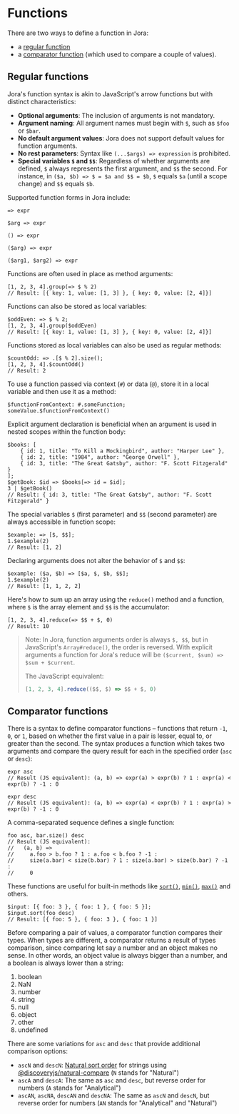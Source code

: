 # Functions

There are two ways to define a function in Jora:
- a [regular function](#regular-functions)
- a [comparator function](#comparator-functions) (which used to compare a couple of values).

## Regular functions

Jora's function syntax is akin to JavaScript's arrow functions but with distinct characteristics:

- **Optional arguments**: The inclusion of arguments is not mandatory.
- **Argument naming**: All argument names must begin with `$`, such as `$foo` or `$bar`.
- **No default argument values**: Jora does not support default values for function arguments.
- **No rest parameters**: Syntax like `(...$args) => expression` is prohibited.
- **Special variables `$` and `$$`**: Regardless of whether arguments are defined, `$` always represents the first argument, and `$$` the second. For instance, in `($a, $b) => $ = $a and $$ = $b`, `$` equals `$a` (until a scope change) and `$$` equals `$b`.

Supported function forms in Jora include:

```jora
=> expr
```
```jora
$arg => expr
```
```jora
() => expr
```
```jora
($arg) => expr
```
```jora
($arg1, $arg2) => expr
```

Functions are often used in place as method arguments:

```jora
[1, 2, 3, 4].group(=> $ % 2)
// Result: [{ key: 1, value: [1, 3] }, { key: 0, value: [2, 4]}]
```

Functions can also be stored as local variables:

```jora
$oddEven: => $ % 2;
[1, 2, 3, 4].group($oddEven)
// Result: [{ key: 1, value: [1, 3] }, { key: 0, value: [2, 4]}]
```

Functions stored as local variables can also be used as regular methods:

```jora
$countOdd: => .[$ % 2].size();
[1, 2, 3, 4].$countOdd()
// Result: 2
```

To use a function passed via context (`#`) or data (`@`), store it in a local variable and then use it as a method:

```jora
$functionFromContext: #.someFunction;
someValue.$functionFromContext()
```

Explicit argument declaration is beneficial when an argument is used in nested scopes within the function body:

```jora
$books: [
    { id: 1, title: "To Kill a Mockingbird", author: "Harper Lee" },
    { id: 2, title: "1984", author: "George Orwell" },
    { id: 3, title: "The Great Gatsby", author: "F. Scott Fitzgerald" }
];
$getBook: $id => $books[=> id = $id];
3 | $getBook()
// Result: { id: 3, title: "The Great Gatsby", author: "F. Scott Fitzgerald" }
```

The special variables `$` (first parameter) and `$$` (second parameter) are always accessible in function scope:

```jora
$example: => [$, $$];
1.$example(2)
// Result: [1, 2]
```

Declaring arguments does not alter the behavior of `$` and `$$`:

```jora
$example: ($a, $b) => [$a, $, $b, $$];
1.$example(2)
// Result: [1, 1, 2, 2]
```

Here's how to sum up an array using the `reduce()` method and a function, where `$` is the array element and `$$` is the accumulator:

```jora
[1, 2, 3, 4].reduce(=> $$ + $, 0)
// Result: 10
```

> Note: In Jora, function arguments order is always `$, $$`, but in JavaScript's `Array#reduce()`, the order is reversed.
With explicit arguments a function for Jora's reduce will be `($current, $sum) => $sum + $current`.
>
> The JavaScript equivalent:
>
> ```js
> [1, 2, 3, 4].reduce(($$, $) => $$ + $, 0)
> ```

## Comparator functions

There is a syntax to define comparator functions – functions that return `-1`, `0`, or `1`, based on whether the first value in a pair is lesser, equal to, or greater than the second. The syntax produces a function which takes two arguments and compare the query result for each in the specified order (`asc` or `desc`):

```jora
expr asc
// Result (JS equivalent): (a, b) => expr(a) > expr(b) ? 1 : expr(a) < expr(b) ? -1 : 0
```

```jora
expr desc
// Result (JS equivalent): (a, b) => expr(a) < expr(b) ? 1 : expr(a) > expr(b) ? -1 : 0
```

A comma-separated sequence defines a single function:

```jora
foo asc, bar.size() desc
// Result (JS equivalent):
//   (a, b) =>
//     a.foo > b.foo ? 1 : a.foo < b.foo ? -1 :
//     size(a.bar) < size(b.bar) ? 1 : size(a.bar) > size(b.bar) ? -1 :
//     0
```

These functions are useful for built-in methods like [`sort()`](./sort.md), [`min()`](./methods-builtin.md#min), [`max()`](./methods-builtin.md#max) and others.

```jora
$input: [{ foo: 3 }, { foo: 1 }, { foo: 5 }];
$input.sort(foo desc)
// Result: [{ foo: 5 }, { foo: 3 }, { foo: 1 }]
```

Before comparing a pair of values, a comparator function compares their types. When types are different, a comparator returns a result of types comparison, since comparing let say a number and an object makes no sense. In other words, an object value is always bigger than a number, and a boolean is always lower than a string:

1. boolean
2. NaN
3. number
4. string
5. null
6. object
7. other
8. undefined

There are some variations for `asc` and `desc` that provide additional comparison options:

- `ascN` and `descN`: [Natural sort order](https://en.wikipedia.org/wiki/Natural_sort_order) for strings using [@discoveryjs/natural-compare](https://github.com/discoveryjs/natural-compare) (`N` stands for "Natural")
- `ascA` and `descA`: The same as `asc` and `desc`, but reverse order for numbers (`A` stands for "Analytical")
- `ascAN`, `ascNA`, `descAN` and `descNA`: The same as `ascN` and `descN`, but reverse order for numbers (`AN` stands for "Analytical" and "Natural")
